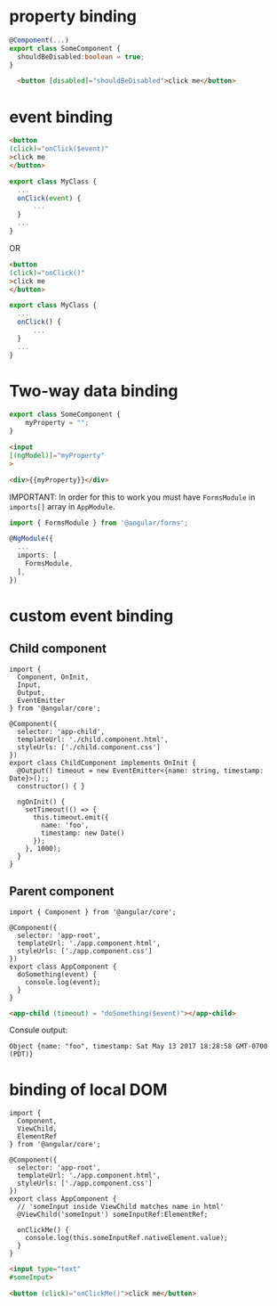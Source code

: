 # property binding

```ts
@Component(...)
export class SomeComponent {
  shouldBeDisabled:boolean = true;
}
```

```html
  <button [disabled]="shouldBeDisabled">click me</button>
```

# event binding

```html
<button
(click)="onClick($event)"
>click me
</button>
```

```ts
export class MyClass {
  ...
  onClick(event) {
      ...
  }
  ...
}
```

OR

```html
<button
(click)="onClick()"
>click me
</button>
```

```ts
export class MyClass {
  ...
  onClick() {
      ...
  }
  ...
}
```

# Two-way data binding

```ts
export class SomeComponent {
	myProperty = "";
}
```

```html
<input
[(ngModel)]="myProperty"
>

<div>{{myProperty}}</div>
```

IMPORTANT: In order for this to work you must have `FormsModule` in `imports[]` array in `AppModule`.

```ts
import { FormsModule } from '@angular/forms';

@NgModule({
  ...
  imports: [
    FormsModule,
  ],
})
```

# custom event binding

## Child component

```
import {
  Component, OnInit,
  Input,
  Output,
  EventEmitter
} from '@angular/core';

@Component({
  selector: 'app-child',
  templateUrl: './child.component.html',
  styleUrls: ['./child.component.css']
})
export class ChildComponent implements OnInit {
  @Output() timeout = new EventEmitter<{name: string, timestamp: Date}>();;
  constructor() { }

  ngOnInit() {
    setTimeout(() => {
      this.timeout.emit({
        name: 'foo',
        timestamp: new Date()
      });
    }, 1000);
  }
}
```

## Parent component

```
import { Component } from '@angular/core';

@Component({
  selector: 'app-root',
  templateUrl: './app.component.html',
  styleUrls: ['./app.component.css']
})
export class AppComponent {
  doSomething(event) {
    console.log(event);
  }
}
```

```html
<app-child (timeout) = "doSomething($event)"></app-child>
```

Consule output:
```
Object {name: "foo", timestamp: Sat May 13 2017 18:28:58 GMT-0700 (PDT)}
```

# binding of local DOM

```
import {
  Component,
  ViewChild,
  ElementRef
} from '@angular/core';

@Component({
  selector: 'app-root',
  templateUrl: './app.component.html',
  styleUrls: ['./app.component.css']
})
export class AppComponent {
  // 'someInput inside ViewChild matches name in html'
  @ViewChild('someInput') someInputRef:ElementRef;

  onClickMe() {
    console.log(this.someInputRef.nativeElement.value);
  }
}
```

```html
<input type="text"
#someInput>

<button (click)="onClickMe()">click me</button>
```
